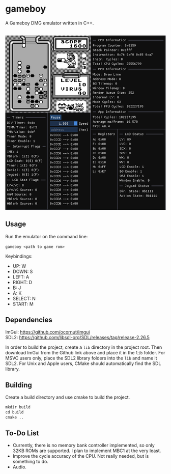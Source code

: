 # gameboy

A Gameboy DMG emulator written in C++.
</br>
</br>

<p align="center">
  <img src="https://github.com/siddha20/gameboy/blob/main/docs/gifs/demo.gif" />
</p>

## Usage
Run the emulator on the command line: 

`gameboy <path to game rom>`

Keybindings:
- UP: W
- DOWN: S
- LEFT: A
- RIGHT: D
- B: J
- A: K
- SELECT: N
- START: M

## Dependencies
ImGui: https://github.com/ocornut/imgui \
SDL2: https://github.com/libsdl-org/SDL/releases/tag/release-2.26.5

In order to build the project, create a `lib` directory in the project root. Then download ImGui from the Github link above and place it in the `lib` folder. 
For MSVC users only, place the SDL2 library folders into the `lib` and name it SDL2. For Unix and Apple users, CMake should automatically find the SDL library.

## Building
Create a build directory and use cmake to build the project.

```
mkdir build
cd build
cmake ..
```

## To-Do List
- Currently, there is no memory bank controller implemented, so only 32KB ROMs are supported. I plan to implement MBC1 at the very least.
- Improve the cycle accuracy of the CPU. Not really needed, but is something to do.
- Audio.
